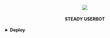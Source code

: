 <p align="center">
  <img src="https://telegra.ph/file/e7bac7390186c7fc40548.jpg">
</p>

<h4><p align="center"> STEADY USERBOT </p></h4>


<details>
  <summary><b>Deploy</b></summary>


### Deploy Di Heroku

[![Deploy](https://www.herokucdn.com/deploy/button.svg)](https://heroku.com/deploy?template=https://github.com/5GVckyy/SteadyUserbot)

### Deploy Di Bot Telegram

[![Deploy](https://www.herokucdn.com/deploy/button.svg)](https://telegram.dog/XTZ_HerokuBot?start=NUdWY2t5eS9TdGVhZHl1c2VyYm90IG1hc3Rlcg)


### Generate String Using Replit⤵️

<a href="https://replit.com/@Vckyou/Geez-String-Session#main.py"><img src="https://img.shields.io/badge/run-string__session.py-magenta?style=for-the-badge&logo=repl.it" alt="generate_string" /></a>





 🙏 **THANK YOU VERY MUCH FOR**

*   [VCKYOU](https://github.com/Vckyou/Geez-Project)    Geez - Project
*   [PocongOnlne](https://github.com/poocong/PocongUserbot)   Pocong Userbot
*   [X_iMFiNe](https://github.com/ximfine/xBot-Remix)    XBOT-REMIX
*   [Koala](https://github.com/ManusiaRakitan/Kampang-Bot)    Kampang - Bot
*   [RaphielGang](https://github.com/RaphielGang)    Telegram - Paperplane
*   [AvinashReddy3108](https://github.com/AvinashReddy3108)    PaperplaneExtended
*   [TeamUserge](https://github.com/UsergeTeam/Userge)    Userge
*   [sandy1709](https://github.com/sandy1709/catuserbot)    CatUserbot
*   DAN TERIMAKASIH BANYAK KEPADA USERBOT INDONESIA LAINNYA🙏


## Stay Support 🚀
*   [LonamiWebs](https://github.com/LonamiWebs/) and [Telethon](https://github.com/LonamiWebs/Telethon)
  
  Tes Push
